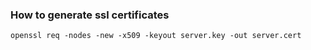 
### How to generate ssl certificates

`openssl req -nodes -new -x509 -keyout server.key -out server.cert`